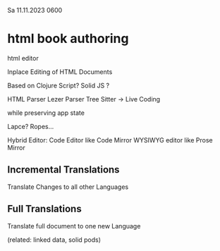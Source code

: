 Sa 11.11.2023 0600

# html book authoring

html editor

Inplace Editing of HTML Documents

Based on Clojure Script?
Solid JS ?

HTML Parser
Lezer Parser
Tree Sitter
→ Live Coding

while preserving app state

Lapce? Ropes...

Hybrid Editor:
Code Editor like Code Mirror
WYSIWYG editor like Prose Mirror

## Incremental Translations

Translate Changes
to all other Languages

## Full Translations

Translate full document
to one new Language

(related: linked data, solid pods)
